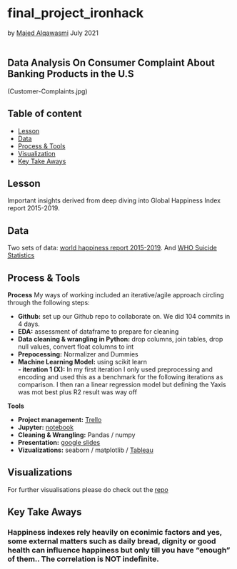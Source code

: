 # final_project_ironhack
by [Majed Alqawasmi](https://github.com/MajedAlqawasmi) July 2021
<br/><br/>
## Data Analysis On Consumer Complaint About Banking Products in the U.S

(Customer-Complaints.jpg)

## Table of content

- [Lesson](https://github.com/MajedAlqawasmi/project_midcourse/new/main?readme=1#Lesson)
- [Data](https://github.com/MajedAlqawasmi/project_midcourse/new/main?readme=1#data)
- [Process & Tools](https://github.com/MajedAlqawasmi/project_midcourse/new/main?readme=1#process--tools)
- [Visualization](https://github.com/MajedAlqawasmi/project_midcourse/new/main?readme=1#visualizations)
- [Key Take Aways](https://github.com/MajedAlqawasmi/project_midcourse/new/main?readme=1#key-take-aways)

## Lesson
Important insights derived from deep diving into Global Happiness Index report 2015-2019.

## Data

Two sets of data: [world happiness report 2015-2019](https://www.kaggle.com/unsdsn/world-happiness?select=2015.csv). And [WHO Suicide Statistics](https://www.kaggle.com/szamil/who-suicide-statistics)

## Process & Tools

**Process**
My ways of working included an iterative/agile approach circling through the following steps:

- **Github:** set up our Github repo to collaborate on. We did 104 commits in 4 days. <br/>
- **EDA:** assessment of dataframe to prepare for cleaning<br/>
- **Data cleaning & wrangling in Python:** drop columns, join tables, drop null values, convert float columns to int<br/>
- **Prepocessing:** Normalizer and Dummies<br/>
- **Machine Learning Model:** using scikit learn<br/>
**- iteration 1 (X):** In my first iteration I only used preprocessing and encoding and used this as a benchmark for the following iterations as comparison. I then ran a linear regression model but defining the Yaxis was mot best plus R2 result was way off<br/>


**Tools**
 - **Project management:** [Trello](https://trello.com/b/ktajG50M/project-project)
 - **Jupyter:** [notebook](https://github.com/MajedAlqawasmi/project_midcourse/blob/main/happiness.ipynb)
 - **Cleaning & Wrangling:** Pandas / numpy
 - **Presentation:** [google slides](https://githhttps://docs.google.com/presentation/d/1ftMkQ6WtlwUEWEiUv-6EIyTO_QtbM_HjcW5qTT4T6G4/edit?usp=sharing)
 - **Vizualizations:** seaborn / matplotlib / [Tableau](https://public.tableau.com/views/Happiness_16250058634520/Top5CorrelationDive?:language=en-US&:display_count=n&:origin=viz_share_link)

## Visualizations

For further visualisations please do check out the [repo](https://github.com/MajedAlqawasmi/project_midcourse/tree/main/Visualizations)

## Key Take Aways

### Happiness indexes rely heavily on econimic factors and yes, some external matters such as daily bread, dignity or good health can influence happiness but only till you have “enough” of them.. The correlation is NOT indefinite.
